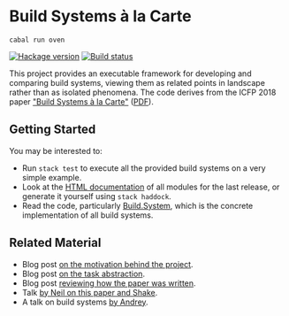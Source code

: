 # Build Systems à la Carte

```
cabal run oven
```

[![Hackage version](https://img.shields.io/hackage/v/build.svg?label=Hackage)](https://hackage.haskell.org/package/build) [![Build status](https://img.shields.io/github/actions/workflow/status/snowleopard/build/ci.yml?branch=main)](https://github.com/snowleopard/build/actions)

This project provides an executable framework for developing and comparing build systems, viewing them as
related points in landscape rather than as isolated phenomena. The code derives from the ICFP 2018 paper
["Build Systems à la Carte"](https://dl.acm.org/citation.cfm?id=3236774)
([PDF](https://dl.acm.org/ft_gateway.cfm?id=3236774)).

## Getting Started

You may be interested to:

* Run `stack test` to execute all the provided build systems on a very simple example.
* Look at the [HTML documentation](https://hackage.haskell.org/package/build) of all modules for the last release,
  or generate it yourself using `stack haddock`.
* Read the code, particularly [Build.System](src/Build/System.hs), which is the concrete implementation of
  all build systems.

## Related Material

* Blog post [on the motivation behind the project](https://blogs.ncl.ac.uk/andreymokhov/cloud-and-dynamic-builds/).
* Blog post [on the task abstraction](https://blogs.ncl.ac.uk/andreymokhov/the-task-abstraction/).
* Blog post [reviewing how the paper was written](https://neilmitchell.blogspot.com/2018/07/inside-paper-build-systems-la-carte.html).
* Talk [by Neil on this paper and Shake](https://ndmitchell.com/#shake_18_may_2018).
* A talk on build systems
  [by Andrey](https://github.com/snowleopard/build/releases/download/icfp-final/build-systems-slides-andrey.pdf).

